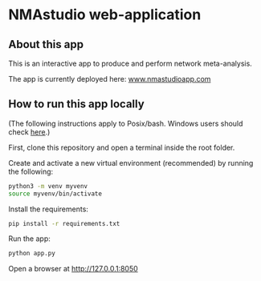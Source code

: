 # NMAstudio web-application

## About this app

This is an interactive app to produce and perform network meta-analysis. 

The app is currently deployed here: www.nmastudioapp.com

## How to run this app locally

(The following instructions apply to Posix/bash. Windows users should check
[here](https://docs.python.org/3/library/venv.html).)

First, clone this repository and open a terminal inside the root folder.

Create and activate a new virtual environment (recommended) by running
the following:

```bash
python3 -m venv myvenv
source myvenv/bin/activate
```

Install the requirements:

```bash
pip install -r requirements.txt
```
Run the app:

```bash
python app.py
```
Open a browser at http://127.0.0.1:8050


<!-- ![demo.gif](assets/logo_universite_paris.jpg) -->

